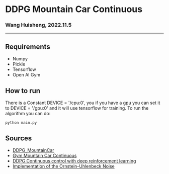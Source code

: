 # DDPG Mountain Car Continuous

### Wang Huisheng, 2022.11.5

---

## Requirements

- Numpy
- Pickle
- Tensorflow
- Open AI Gym


## How to run

There is a Constant DEVICE = '/cpu:0', you if you have a gpu you can set it to DEVICE = '/gpu:0' and it will use tensorflow for training. 
To run the algorithm you can do: 

```
python main.py
```

## Sources

- [DDPG_MountainCar](https://github.com/IgnacioCarlucho/DDPG_MountainCar/blob/master/mountain.py)
- [Gym Mountain Car Continuous](https://github.com/openai/gym/wiki/MountainCarContinuous-v0)
- [DDPG Continuous control with deep reinforcement learning](https://arxiv.org/abs/1509.02971)
- [Implementation of the Ornstein-Uhlenbeck Noise](https://github.com/openai/rllab/blob/master/rllab/exploration_strategies/ou_strategy.py)
